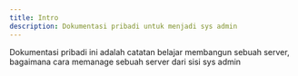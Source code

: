 ```yaml
---
title: Intro
description: Dokumentasi pribadi untuk menjadi sys admin
---
```


Dokumentasi pribadi ini adalah catatan belajar membangun sebuah server, bagaimana cara memanage sebuah server dari sisi sys admin

